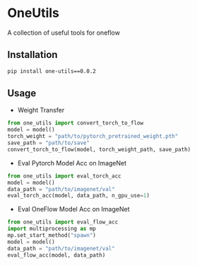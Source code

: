 # OneUtils
A collection of useful tools for oneflow

## Installation
```bash
pip install one-utils==0.0.2
```

## Usage
- Weight Transfer
```python
from one_utils import convert_torch_to_flow
model = model()
torch_weight = "path/to/pytorch_pretrained_weight.pth"
save_path = "path/to/save"
convert_torch_to_flow(model, torch_weight_path, save_path)
```

- Eval Pytorch Model Acc on ImageNet
```python
from one_utils import eval_torch_acc
model = model()
data_path = "path/to/imagenet/val"
eval_torch_acc(model, data_path, n_gpu_use=1)
```

- Eval OneFlow Model Acc on ImageNet
```python
from one_utils import eval_flow_acc
import multiprocessing as mp
mp.set_start_method("spawn")
model = model()
data_path = "path/to/imagenet/val"
eval_flow_acc(model, data_path)
```